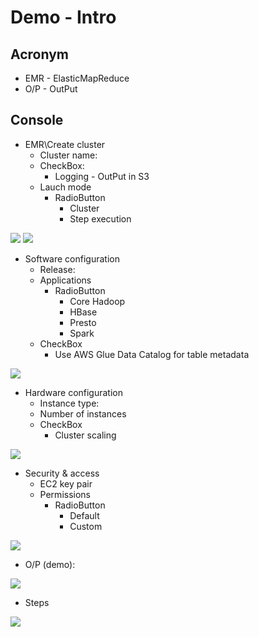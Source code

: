 # Demo - Intro

## Acronym
* EMR - ElasticMapReduce
* O/P - OutPut

## Console
* EMR\Create cluster
  * Cluster name:
  * CheckBox:
    * Logging - OutPut in S3
  * Lauch mode
    * RadioButton
      * Cluster 
      * Step execution
  

[<img src="https://i.imgur.com/5p07IoZ.png">](https://i.imgur.com/5p07IoZ.png)
[<img src="https://i.imgur.com/rhe75ma.png">](https://i.imgur.com/rhe75ma.png)


* Software configuration
  * Release:
  * Applications
    * RadioButton
      * Core Hadoop
      * HBase
      * Presto
      * Spark
  * CheckBox
    * Use AWS Glue Data Catalog for table metadata
    
[<img src="https://i.imgur.com/fHFUva4.png">](https://i.imgur.com/fHFUva4.png)

* Hardware configuration
  * Instance type:
  * Number of instances
  * CheckBox
    * Cluster scaling
    
[<img src="https://i.imgur.com/WzCoFbL.png">](https://i.imgur.com/WzCoFbL.png)

* Security & access
  * EC2 key pair
  * Permissions
    * RadioButton
      * Default
      * Custom
      
[<img src="https://i.imgur.com/U9U7sOn.png">](https://i.imgur.com/U9U7sOn.png)

* O/P (demo):

[<img src="https://i.imgur.com/yHLvG7o.png">](https://i.imgur.com/yHLvG7o.png)

* Steps

[<img src="https://i.imgur.com/TvNzjK3.png">](https://i.imgur.com/TvNzjK3.png)

